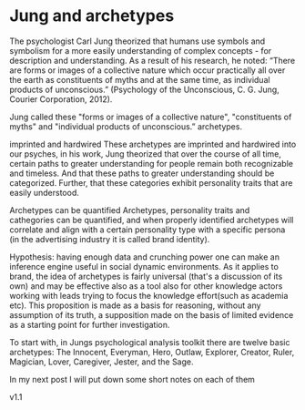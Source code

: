 # Jung and archetypes

The psychologist Carl Jung theorized that humans use symbols and symbolism for a more easily understanding of complex concepts - for description and understanding. As a result of his research, he noted: “There are forms or images of a collective nature which occur practically all over the earth as constituents of myths and at the same time, as individual products of unconscious.” (Psychology of the Unconscious, C. G. Jung, Courier Corporation, 2012).

Jung called these "forms or images of a collective nature", "constituents of myths" and "individual products of unconscious.” archetypes.

imprinted and hardwired
These archetypes are imprinted and hardwired into our psyches, in his work, Jung theorized that over the course of all time, certain paths to greater understanding for people remain both recognizable and timeless. And that these paths to greater understanding should be categorized. Further, that these categories exhibit personality traits that are easily understood.

Archetypes can be quantified
Archetypes, personality traits and cathegories can be quantified, and when properly identified archetypes will correlate and align with a certain personality type with a specific persona (in the advertising industry it is called brand identity).

Hypothesis: having enough data and crunching power one can make an inference engine useful in social dynamic environments.
As it applies to brand, the idea of archetypes is fairly universal (that's a discussion of its own) and may be effective also as a tool also for other knowledge actors working with leads trying to focus the knowledge effort(such as academia etc).
This proposition is made as a basis for reasoning, without any assumption of its truth, a supposition made on the basis of limited evidence as a starting point for further investigation.


To start with, in Jungs psychological analysis toolkit there are twelve basic archetypes: The Innocent, Everyman, Hero, Outlaw, Explorer, Creator, Ruler, Magician, Lover, Caregiver, Jester, and the Sage.

In my next post I will put down some short notes on each of them


v1.1
